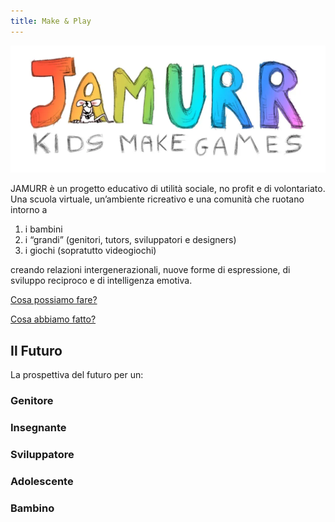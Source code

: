 ```yaml
---
title: Make & Play
---
```


![jamurr-logo](../assets/img/jamurr/jamurr-logo.webp)

JAMURR è un progetto educativo di utilità sociale, no profit e di volontariato.
Una scuola virtuale, un’ambiente ricreativo e una comunità che ruotano intorno a

1. i bambini
2. i “grandi” (genitori, tutors, sviluppatori e designers)
3. i giochi (sopratutto videogiochi)

creando relazioni intergenerazionali, nuove forme di espressione, di sviluppo reciproco e di intelligenza emotiva.

[Cosa possiamo fare?](activities/index.md)

[Cosa abbiamo fatto?](jam/index.md)

## Il Futuro

La prospettiva del futuro per un:

### Genitore

### Insegnante

### Sviluppatore

### Adolescente

### Bambino

